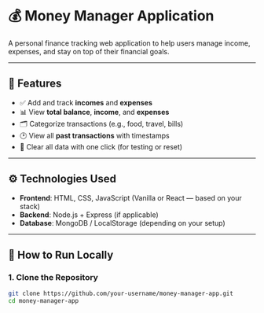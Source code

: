 # 💰 Money Manager Application

A personal finance tracking web application to help users manage income, expenses, and stay on top of their financial goals.

---

## 🧩 Features

- ✅ Add and track **incomes** and **expenses**
- 📊 View **total balance**, **income**, and **expenses**
- 🗂️ Categorize transactions (e.g., food, travel, bills)
- 🕑 View all **past transactions** with timestamps
- 🧼 Clear all data with one click (for testing or reset)

---

## ⚙️ Technologies Used

- **Frontend**: HTML, CSS, JavaScript (Vanilla or React — based on your stack)
- **Backend**: Node.js + Express (if applicable)
- **Database**: MongoDB / LocalStorage (depending on your setup)

---

## 🚀 How to Run Locally

### 1. Clone the Repository

```bash
git clone https://github.com/your-username/money-manager-app.git
cd money-manager-app
